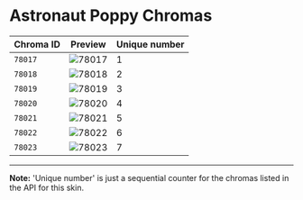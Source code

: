 # Astronaut Poppy Chromas

| Chroma ID | Preview | Unique number |
|---|---|---|
| `78017` | ![78017](https://raw.communitydragon.org/latest/plugins/rcp-be-lol-game-data/global/default/v1/champion-chroma-images/78/78017.png) | 1 |
| `78018` | ![78018](https://raw.communitydragon.org/latest/plugins/rcp-be-lol-game-data/global/default/v1/champion-chroma-images/78/78018.png) | 2 |
| `78019` | ![78019](https://raw.communitydragon.org/latest/plugins/rcp-be-lol-game-data/global/default/v1/champion-chroma-images/78/78019.png) | 3 |
| `78020` | ![78020](https://raw.communitydragon.org/latest/plugins/rcp-be-lol-game-data/global/default/v1/champion-chroma-images/78/78020.png) | 4 |
| `78021` | ![78021](https://raw.communitydragon.org/latest/plugins/rcp-be-lol-game-data/global/default/v1/champion-chroma-images/78/78021.png) | 5 |
| `78022` | ![78022](https://raw.communitydragon.org/latest/plugins/rcp-be-lol-game-data/global/default/v1/champion-chroma-images/78/78022.png) | 6 |
| `78023` | ![78023](https://raw.communitydragon.org/latest/plugins/rcp-be-lol-game-data/global/default/v1/champion-chroma-images/78/78023.png) | 7 |

---

**Note:** 'Unique number' is just a sequential counter for the chromas listed in the API for this skin.